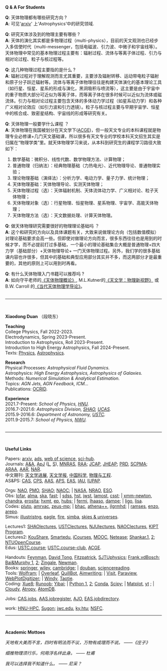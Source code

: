 **Q & A For Students**  

**Q**: 天体物理都有哪些研究方向 ?  
**A**: 可见'[arxiv](https://arxiv.org/)' 上‘Astrophysics’中的研究领域.  

**Q**: 研究天体涉及到的物理主要有哪些 ?  
**A**: 天体的演化其实都是多物理过程（multi-physics），目前的天文观测也已经步入多信使时代（multi-messenger，包括电磁波、引力波、中微子和宇宙线等）。天体物理中常见的基本物理过程主要有：辐射过程、流体与等离子体过程、引力与相对论过程、粒子与核过程等。  

**Q**: 这几种物理过程主要指的是什么 ?  
**A**: 辐射过程对于理解观测而言尤其重要，主要涉及辐射转移、运动带电粒子辐射和原子分子跃迁辐射等。流体与等离子体物理往往是构建天体演化的基本理论工具（如行星、恒星、星系的形成与演化，黑洞吸积与喷流等），这主要是由于宇宙中的重子物质大部分可近似为等离子体，而等离子体在很多时候可以近似为流体或磁流体。引力与相对论过程主要包含天体的多体动力学过程（如星系动力学）和各种广义相对论效应（如引力波和引力透镜）。粒子与核过程主要与早期宇宙学、恒星中的核合成、致密星结构、宇宙线的形成等研究有关。  

**Q**: 天体物理一般要学什么课程 ？  
**A**: 天体物理在我国被划分在天文学下([ACGE](https://www.acge.org.cn/encyclopediaFront/enterEncyclopediaIndex))，但一般天文专业的本科课程就是物理专业必修课+几门天文基础课，所以很多有天文专业的学校本科天文招生其实是归属在“物理学类”里。就天体物理学习来说，从本科到研究生的课程学习路径大致如下：   
1. 数学基础：微积分、线性代数、数学物理方法、计算物理；  
2. 普通物理（归纳法）：经典物理基础（力热电光）、近代物理导论、普通物理实验；  
3. 理论物理基础（演绎法）：分析力学、电动力学、量子力学、统计物理；  
4. 天体物理基础：天体物理导论、实测天体物理；
5. 天体物理过程（选）：天体辐射机制、天体流体动力学、广义相对论、粒子天体物理；  
6. 天体物理对象（选）：行星物理、恒星物理、星系物理、宇宙学、高能天体物理；  
7. 天体物理方法（选）：天文数据处理、计算天体物理。

**Q**: 做天体物理研究需要很好的物理理论基础吗 ？  
**A**: 这个和研究的方向以及具体课题有关，大致来说做理论方向（包括数值模拟）对理论基础要求会高一些。但即使对做理论方向而言，很多东西往往也是用到的时候才学，而不必提前打过多基础，一个最小的理论基础集合大概是普通物理+四大力学（基础部分）+天体物理导论+ 一门天体物理过程。另外，我们学的很多基础课内容也许很多，但其中的基础和典型应用部分其实并不多，而这两部分才是最重要的，其他的原则上可以用到时再看。  

**Q**: 有什么天体物理入门书籍可以推荐吗 ?  
**A**: 如向守平老师的[《天体物理概论》](https://book.douban.com/subject/3353501/), M.L.Kutner的[《天文学：物理新视野》](https://book.douban.com/subject/1704386/) 或 B.W. Carroll 的[《当代天体物理学导论》](https://book.douban.com/subject/36736690/)。  
<br/>   

***  
<br/>

**Xiaodong Duan** （段晓东）  

**Teaching**   
College Physics, Fall 2022-2023.  
Electrodynamics, Spring 2023-Present.  
Introduction to Astrophysics, Roll 2023-Present.  
Introduction to High Energy Astrophysics, Fall 2024-Present.  
Texts: [Physics](https://www.douban.com/doulist/111696576/), [Astrophysics](https://www.douban.com/doulist/112364872/).  

**Research**   
Physical Processes: *Astrophysical Fluid Dynamics.*  
Astrophysics: *High Energy Astrophysics, Astrophysics of Galaxies.*    
Methods: *Numerical Simulation & Analytical Estimation.*   
Topics: *AGN Jets, AGN Feedback, ICM...*  
Publications: [OCRID](https://orcid.org/0000-0002-6921-1899).      

**Experience**    
2021.7-Present:  *School of Physics, [HNU](https://www.htu.edu.cn/).*  
2016.7-2021.6:  *Astrophysics Division, [SHAO](http://www.shao.ac.cn/), [UCAS](https://www.ucas.ac.cn/).*  
2015.9-2016.6:  *Department of Astronomy, [USTC](https://www.ustc.edu.cn/).*  
2011.9-2015.7:  *School of Physics, [NWU](https://www.nwu.edu.cn/).*   
<br/>

***  
<br/>

**Useful Links**  

Papers:  [arxiv](https://arxiv.org/archive/astro-ph), [ads](https://ui.adsabs.harvard.edu/), [web of science](https://apps.webofknowledge.com/), [sci-hub](https://sci-hub.se/).  
Journals:  [A&A](https://www.aanda.org/), [ApJ](https://iopscience.iop.org/journal/0004-637X) ([L](https://iopscience.iop.org/journal/2041-8205), [S](https://iopscience.iop.org/journal/0067-0049)), [MNRAS](https://academic.oup.com/mnras/advance-articles), [RAA](http://www.raa-journal.org/); [JCAP](https://iopscience.iop.org/journal/1475-7516), [JHEAP](https://www.sciencedirect.com/journal/journal-of-high-energy-astrophysics); [PRD](https://journals.aps.org/prd/), [SCPMA](https://www.sciengine.com/SCPMA/home); [ARAA](https://www.annualreviews.org/journal/astro), [AAR](https://link.springer.com/journal/159), [NAR](https://www.sciencedirect.com/journal/new-astronomy-reviews).   
中文期刊: [天文学进展](http://center.shao.ac.cn/twxjz/index.htm), [天文学报](http://www.twxb.org/twxb/home), [中国科学](https://www.scichina.com/), [物理与工程](https://gkwl.cbpt.cnki.net/WKD3/WebPublication/index.aspx?mid=GKWL).      
AS&PS: [CAS](http://astronomy.pmo.cas.cn/), [CPS](http://www.cps-net.org.cn/), [AAS](https://aas.org/), [APS](https://www.aps.org/), [EAS](https://eas.unige.ch/index.jsp), [IAU](https://www.iau.org/), [IUPAP](https://iupap.org/).  
  
Orgs: [NAO](https://nao.cas.cn/), [PMO](http://www.pmo.cas.cn/), [SHAO](http://www.shao.ac.cn/); [NAOC](https://nadc.china-vo.org/); | [NASA](https://www.nasa.gov/), [NRAO](https://science.nrao.edu/), [ESO](https://www.eso.org/public/).  
Obs: [lofar](https://www.lofar-surveys.org/), [alma](https://www.eso.org/public/teles-instr/alma/), [ska](https://www.skatelescope.org/the-ska-project/), [fast](https://fast.bao.ac.cn/); | [sdss](https://www.sdss.org/), [hst](https://www.nasa.gov/mission_pages/hubble/main/index.html), [jwst](https://www.nasa.gov/mission_pages/webb/main/index.html), [lamost](http://www.lamost.org/public/), [csst](http://nao.cas.cn/csst/); | [xmm-newton](https://www.cosmos.esa.int/web/xmm-newton/home),  [chandra](https://chandra.harvard.edu/), [erosita](https://erosita.mpe.mpg.de/); [hxmt](http://hxmtweb.ihep.ac.cn/), [ep](https://ep.bao.ac.cn/ep/), [hubs](http://hubs.phys.tsinghua.edu.cn/); | [fermi](https://fermi.gsfc.nasa.gov/),  [lhaaso](http://english.ihep.cas.cn/lhaaso/), [dampe](http://pmo.cas.cn/dampe/kycg/); | [ligo](https://www.ligo.org/), [lisa](https://lisa.nasa.gov/).  
Codes: [pluto](http://plutocode.ph.unito.it/), [amrvac](http://amrvac.org/), [zeus-mp](https://github.com/bwoshea/ZEUS-MP_2); | [bhac](https://bhac.science/), [athena++](https://princetonuniversity.github.io/athena/download.html), [ilgrmhd](http://astro.phys.wvu.edu/zetienne/ILGRMHD/index.html); | [ramses](https://bitbucket.org/rteyssie/ramses/src/master/), [enzo](https://enzo-project.org/), [arepo](https://arepo-code.org/).  
Simus: [illustristng](https://www.tng-project.org/), [eagle](http://eagle.strw.leidenuniv.nl/), [fire](https://fire.northwestern.edu/), [simba](http://simba.roe.ac.uk/), [skies & universes](http://skiesanduniverses.iaa.es/).  

Lectures1: [SHAOlectures](https://www.koushare.com/topic-hd/i/aar), [USTClectures](https://www.koushare.com/topicIndex/i/ustcastro), [NJUlectures](https://astronomy.nju.edu.cn/xshd/xsbg/index.html), [NAOClectures](https://www.newscctv.net/219news/matrix_detail.html?deptId=11471), [KIPT Program](https://www.kitp.ucsb.edu/programs/past).  
Lectures2: [KouShare](https://www.koushare.com), [Smartedu](https://www.smartedu.cn/), [iCourses](https://www.icourses.cn/home/#), [MOOC](https://www.icourse163.org), [Netease](https://open.163.com/); [Shankar.1](http://open.163.com/special/fundamentalsofphysics/), [2](http://open.163.com/newview/movie/courseintro?newurl=%2Fspecial%2Fopencourse%2Fphysicsii.html); [NTUOpenCourse](http://ocw.aca.ntu.edu.tw/ntu-ocw/).  
Edus: [USTC.course](https://catalog.ustc.edu.cn/plan); [USTC.course-club](https://www.icourse.club/course/), [ACGE](https://www.acge.org.cn/encyclopediaFront/enterEncyclopediaIndex).
    
Handouts:  [Feynman](http://www.feynmanlectures.caltech.edu/info/), [David Tong](http://www.damtp.cam.ac.uk/user/tong/teaching.html), [Fitzpatrick](http://farside.ph.utexas.edu/teaching.html), [SJTUphysics](http://phycai.sjtu.edu.cn/pub/webphy/index.html); [Frank.vdBosch](https://campuspress.yale.edu/vdbosch/); [Bai&Murphy 1](http://i.astro.tsinghua.edu.cn/~xbai/), [2](https://lweb.cfa.harvard.edu/~namurphy/teaching.html); [Zingale](https://zingale.github.io/classes.html), [Newman](http://websites.umich.edu/~mejn/cp/programs.html).  
Books: [springer](https://link.springer.com/), [wiley](https://onlinelibrary.wiley.com/), [cambridge](https://www.cambridge.org/core/what-we-publish/textbooks); | [douban](https://www.douban.com/doulist/112364872/), [sciencereading](https://book.sciencereading.cn/shop/main/Login/shopFrame.do).  
Tools: [Wolfram](https://www.wolframalpha.com/); | [Overleaf](https://www.overleaf.com/project), [QuillBot](https://quillbot.com/), [Aimwriting](https://aimwriting.mtutor.engkoo.com/); | [Visit](https://wci.llnl.gov/simulation/computer-codes/visit), [Paraview](https://www.paraview.org/), [WebPlotDigitizer](https://apps.automeris.io/wpd/); | [Windy](https://www.windy.com/?35.187,113.803,5), [Taotie](https://taotie.readthedocs.io/en/latest/resource/research/getting_started_cn.html#id19).  
Coding: [Xue8](https://www.xue8nav.com); [Runoob](https://www.runoob.com/); [Yibai](https://www.yiibai.com/); | [Python 1](https://www.python.org/), [2](http://scipy-lectures.org/); [Conda](https://anaconda.org/), [Scipy](https://www.scipy.org/); | [Matplot](https://matplotlib.org/), [yt](https://yt-project.org/doc/) ; | [Cloudy](https://gitlab.nublado.org/cloudy/cloudy), [Atropy](https://www.astropy.org/), [AtomDB](http://www.atomdb.org/).  
  
Jobs: [CAS.jobs](http://astronomy.pmo.cas.cn/twrc/rczp/), [AAS.jobregister](https://jobregister.aas.org/), [AJO](https://academicjobsonline.org/ajo/jobs), [EAS.jobdirectory](https://eas.unige.ch/jobs.jsp).   
  
work: [HNU-HPC](https://www.htu.edu.cn/info/main.htm), [Sugon](https://ac.sugon.com/); [jwc.edu](https://jwc.htu.edu.cn/), [ky.htu](http://ky.htu.edu.cn/userAction!to_login.action); [NSFC](https://www.nsfc.gov.cn/).
<br/>    

***  
<br/>

**Academic Mottoes**  

*天地有大美而不言，四时有明法而不议，万物有成理而不说。 ——《庄子》*  

*细推物理须行乐，何用浮名绊此身。 —— 杜甫*  

*我可以选择我不知道什么。 —— 尼采？*  


